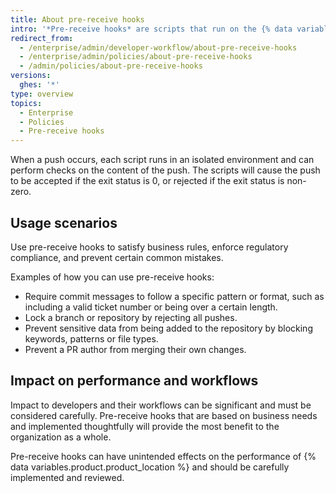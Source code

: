 ```yaml
---
title: About pre-receive hooks
intro: '*Pre-receive hooks* are scripts that run on the {% data variables.product.prodname_ghe_server %} appliance that you can use to implement quality checks.'
redirect_from:
  - /enterprise/admin/developer-workflow/about-pre-receive-hooks
  - /enterprise/admin/policies/about-pre-receive-hooks
  - /admin/policies/about-pre-receive-hooks
versions:
  ghes: '*'
type: overview
topics:
  - Enterprise
  - Policies
  - Pre-receive hooks
---
```

When a push occurs, each script runs in an isolated environment and can perform checks on the content of the push. The scripts will cause the push to be accepted if the exit status is 0, or rejected if the exit status is non-zero.

## Usage scenarios
Use pre-receive hooks to satisfy business rules, enforce regulatory compliance, and prevent certain common mistakes.

Examples of how you can use pre-receive hooks:

- Require commit messages to follow a specific pattern or format, such as including a valid ticket number or being over a certain length.
- Lock a branch or repository by rejecting all pushes.
- Prevent sensitive data from being added to the repository by blocking keywords, patterns or file types.
- Prevent a PR author from merging their own changes.

## Impact on performance and workflows
Impact to developers and their workflows can be significant and must be considered carefully. Pre-receive hooks that are based on business needs and implemented thoughtfully will provide the most benefit to the organization as a whole.

Pre-receive hooks can have unintended effects on the performance of {% data variables.product.product_location %} and should be carefully implemented and reviewed.
